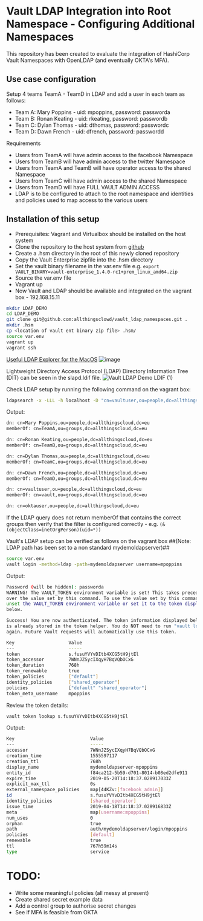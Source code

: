 # Vault LDAP Integration into Root Namespace - Configuring Additional Namespaces

This repository has been created to evaluate the integration of HashiCorp Vault Namespaces with OpenLDAP (and eventually OKTA's MFA).

## Use case configuration

Setup 4 teams TeamA - TeamD in LDAP and add a user in each team as follows:

- Team A: Mary Poppins - uid: mpoppins, password: passworda
- Team B: Ronan Keating - uid: rkeating, password: passwordb
- Team C: Dylan Thomas - uid: dthomas, password: passwordc
- Team D: Dawn French - uid: dfrench, password: passwordd

Requirements

- Users from TeamA will have admin access to the facebook Namespace
- Users from TeamB will have admin access to the twitter Namespace
- Users from TeamA and TeamB will have operator access to the shared Namespace
- Users from TeamC will have admin access to the shared Namespace
- Users from TeamD will have FULL VAULT ADMIN ACCESS
- LDAP is to be configured to attach to the root namespace and identities and policies used to map access to the various users

## Installation of this setup

- Prerequisites: Vagrant and Virtualbox should be installed on the host system
- Clone the repository to the host system from [github](git@github.com:allthingsclowd/vault_ldap_namespaces.git)
- Create a .hsm directory in the root of this newly cloned repository
- Copy the Vault Enterprise zipfile into the .hsm directory
- Set the vault binary filename in the var.env file e.g. `export VAULT_BINARY=vault-enterprise_1.4.0-rc1+prem_linux_amd64.zip`
- Source the var.env file
- Vagrant up
- Now Vault and LDAP should be available and integrated on the vagrant box - 192.168.15.11

``` bash
mkdir LDAP_DEMO
cd LDAP_DEMO
git clone git@github.com:allthingsclowd/vault_ldap_namespaces.git .
mkdir .hsm
cp <location of vault ent binary zip file> .hsm/
source var.env
vagrant up
vagrant ssh
```

[Useful LDAP Explorer for the MacOS](https://directory.apache.org/studio/download/download-macosx.html)
![image](https://user-images.githubusercontent.com/9472095/56169273-8b39bb00-5fd5-11e9-8fa5-e7a0e93cb081.png)

Lightweight Directory Access Protocol (LDAP) Directory Information Tree (DIT) can be seen in the slapd.ldif file.
![Vault LDAP Demo LDIF (1)](https://user-images.githubusercontent.com/9472095/56167790-0ba9ed00-5fd1-11e9-9669-b455c0ba44d0.png)

Check LDAP setup by running the following command on the vagrant box:

``` bash
ldapsearch -x -LLL -h localhost -D "cn=vaultuser,ou=people,dc=allthingscloud,dc=eu" -w vaultuser -b "ou=people,dc=allthingscloud,dc=eu" -s sub "(&(objectClass=inetOrgPerson)(uid=*))" memberOf
```
Output:
``` bash
dn: cn=Mary Poppins,ou=people,dc=allthingscloud,dc=eu
memberOf: cn=TeamA,ou=groups,dc=allthingscloud,dc=eu

dn: cn=Ronan Keating,ou=people,dc=allthingscloud,dc=eu
memberOf: cn=TeamB,ou=groups,dc=allthingscloud,dc=eu

dn: cn=Dylan Thomas,ou=people,dc=allthingscloud,dc=eu
memberOf: cn=TeamC,ou=groups,dc=allthingscloud,dc=eu

dn: cn=Dawn French,ou=people,dc=allthingscloud,dc=eu
memberOf: cn=TeamD,ou=groups,dc=allthingscloud,dc=eu

dn: cn=vaultuser,ou=people,dc=allthingscloud,dc=eu
memberOf: cn=vault,ou=groups,dc=allthingscloud,dc=eu

dn: cn=oktauser,ou=people,dc=allthingscloud,dc=eu
```
If the LDAP query does not return memberOf that contains the correct groups then verify that the filter is configured correctly - e.g. `(&(objectClass=inetOrgPerson)(uid=*))`

Vault's LDAP setup can be verified as follows on the vagrant box
##(Note: LDAP path has been set to a non standard mydemoldapserver)##

``` bash
source var.env
vault login -method=ldap -path=mydemoldapserver username=mpoppins
```

Output:

``` bash
Password (will be hidden): passworda
WARNING! The VAULT_TOKEN environment variable is set! This takes precedence
over the value set by this command. To use the value set by this command,
unset the VAULT_TOKEN environment variable or set it to the token displayed
below.

Success! You are now authenticated. The token information displayed below
is already stored in the token helper. You do NOT need to run "vault login"
again. Future Vault requests will automatically use this token.

Key                    Value
---                    -----
token                  s.fusuYVYvDItb4XCG5tH9jtEl
token_accessor         7WNnJZSycIXqyH7BqVQbOCxG
token_duration         768h
token_renewable        true
token_policies         ["default"]
identity_policies      ["shared_operator"]
policies               ["default" "shared_operator"]
token_meta_username    mpoppins
```

Review the token details: 

``` bash
vault token lookup s.fusuYVYvDItb4XCG5tH9jtEl
```

Output:

``` bash
Key                            Value
---                            -----
accessor                       7WNnJZSycIXqyH7BqVQbOCxG
creation_time                  1555597117
creation_ttl                   768h
display_name                   mydemoldapserver-mpoppins
entity_id                      f84ca212-5b59-d701-8014-b08ed2dfe911
expire_time                    2019-05-20T14:18:37.028917033Z
explicit_max_ttl               0s
external_namespace_policies    map[44KZv:[facebook_admin]]
id                             s.fusuYVYvDItb4XCG5tH9jtEl
identity_policies              [shared_operator]
issue_time                     2019-04-18T14:18:37.028916833Z
meta                           map[username:mpoppins]
num_uses                       0
orphan                         true
path                           auth/mydemoldapserver/login/mpoppins
policies                       [default]
renewable                      true
ttl                            767h59m14s
type                           service
```


# TODO:

- Write some meaningful policies (all messy at present)
- Create shared secret example data
- Add a control group to authorise secret changes
- See if MFA is feasible from OKTA

